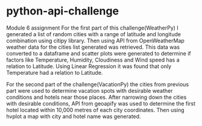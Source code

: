 # python-api-challenge
Module 6 assignment
For the first part of this challenge(WeatherPy) I generated a list of random cities with a range of latitude and longitude combination using citipy library. Then using API from OpenWeatherMap weather data for the cities list generated was retrieved. This data was converted to a dataframe and scatter plots were generated to determine if factors like Temperature, Humidity, Cloudiness and Wind speed has a relation to Latitude. Using Linear Regression it was found that only Temperature had a relation to Latitude.

For the second part of the challenge(VacationPy) the cities from previous part were used to determine vacation spots with desirable weather conditions and hotels near those places. After narrowing down the cities with desirable conditions, API from geoapify was used to determine the first hotel located within 10,000 metres of each city coordinates. Then using hvplot a map with city and hotel name was generated.
